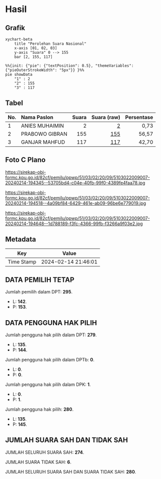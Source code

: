 # Hasil

## Grafik

```mermaid
xychart-beta
    title "Perolehan Suara Nasional"
    x-axis [01, 02, 03]
    y-axis "Suara" 0 --> 155
    bar [2, 155, 117]
```

```mermaid
%%{init: {"pie": {"textPosition": 0.5}, "themeVariables": {"pieOuterStrokeWidth": "5px"}} }%%
pie showData
    "1" : 2
    "2" : 155
    "3" : 117
```

## Tabel

| No. | Nama Paslon    | Suara | Suara (raw) | Persentase |
|:--- |:-------------- | -----:| -----------:| ----------:|
| 1   | ANIES MUHAIMIN | 2     | [2][p-1]    | 0,73       |
| 2   | PRABOWO GIBRAN | 155   | [155][p-2]  | 56,57      |
| 3   | GANJAR MAHFUD  | 117   | [117][p-3]  | 42,70      |


[p-1]: https://github.com/gigit-pemilu/pemilu-2024/blob/main/pilpres/hitung-suara/sub/51-bali/sub/03-badung/sub/02-mengwi/sub/2009-mengwi/sub/007-tps/sub/paslon-1.txt
[p-2]: https://github.com/gigit-pemilu/pemilu-2024/blob/main/pilpres/hitung-suara/sub/51-bali/sub/03-badung/sub/02-mengwi/sub/2009-mengwi/sub/007-tps/sub/paslon-2.txt
[p-3]: https://github.com/gigit-pemilu/pemilu-2024/blob/main/pilpres/hitung-suara/sub/51-bali/sub/03-badung/sub/02-mengwi/sub/2009-mengwi/sub/007-tps/sub/paslon-3.txt

## Foto C Plano

https://sirekap-obj-formc.kpu.go.id/82cf/pemilu/ppwp/51/03/02/20/09/5103022009007-20240214-194345--53705bd4-c04e-40fb-99f0-4389fe4faa78.jpg

https://sirekap-obj-formc.kpu.go.id/82cf/pemilu/ppwp/51/03/02/20/09/5103022009007-20240214-194518--4a09bf84-6429-461e-ab09-96be6e779019.jpg

https://sirekap-obj-formc.kpu.go.id/82cf/pemilu/ppwp/51/03/02/20/09/5103022009007-20240214-194648--1d788189-f3fc-4366-99fb-f3266a9f03e2.jpg


## Metadata

| Key        | Value               |
| ---------- | ------------------- |
| Time Stamp | 2024-02-14 21:46:01 |


## DATA PEMILIH TETAP

Jumlah pemilih dalam DPT: **295**.
 * L: **142**.
 * P: **153**.

## DATA PENGGUNA HAK PILIH

Jumlah pengguna hak pilih dalam DPT: **279**.
 * L: **135**.
 * P: **144**.

Jumlah pengguna hak pilih dalam DPTb: **0**.
 * L: **0**.
 * P: **0**.

Jumlah pengguna hak pilih dalam DPK: **1**.
 * L: **0**.
 * P: **1**.

Jumlah pengguna hak pilih: **280**.
 * L: **135**.
 * P: **145**.

## JUMLAH SUARA SAH DAN TIDAK SAH

JUMLAH SELURUH SUARA SAH: **274**.

JUMLAH SUARA TIDAK SAH: **6**.

JUMLAH SELURUH SUARA SAH DAN SUARA TIDAK SAH: **280**.


